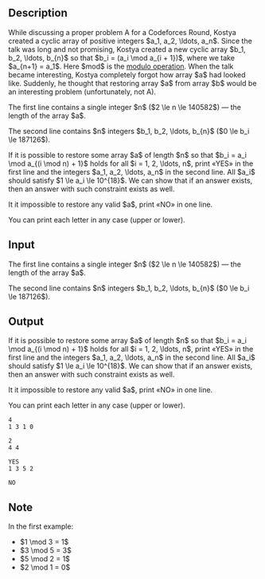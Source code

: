 ## Description

<div><p>While discussing a proper problem A for a Codeforces Round, Kostya created a cyclic array of positive integers $a_1, a_2, \ldots, a_n$. Since the talk was long and not promising, Kostya created a new cyclic array $b_1, b_2, \ldots, b_{n}$ so that $b_i = (a_i \mod a_{i + 1})$, where we take $a_{n+1} = a_1$. Here $mod$ is the <a href="https://en.wikipedia.org/wiki/Modulo_operation">modulo operation</a>. When the talk became interesting, Kostya completely forgot how array $a$ had looked like. Suddenly, he thought that restoring array $a$ from array $b$ would be an interesting problem (unfortunately, not A).</p></div><div class="input-specification"><p>The first line contains a single integer $n$ ($2 \le n \le 140582$) — the length of the array $a$.</p><p>The second line contains $n$ integers $b_1, b_2, \ldots, b_{n}$ ($0 \le b_i \le 187126$).</p></div><div class="output-specification"><p>If it is possible to restore some array $a$ of length $n$ so that $b_i = a_i \mod a_{(i \mod n) + 1}$ holds for all $i = 1, 2, \ldots, n$, print «<span class="tex-font-style-tt">YES</span>» in the first line and the integers $a_1, a_2, \ldots, a_n$ in the second line. All $a_i$ should satisfy $1 \le a_i \le 10^{18}$. We can show that if an answer exists, then an answer with such constraint exists as well.</p><p>It it impossible to restore any valid $a$, print «<span class="tex-font-style-tt">NO</span>» in one line.</p><p>You can print each letter in any case (upper or lower).</p></div>

## Input

<p>The first line contains a single integer $n$ ($2 \le n \le 140582$) — the length of the array $a$.</p><p>The second line contains $n$ integers $b_1, b_2, \ldots, b_{n}$ ($0 \le b_i \le 187126$).</p>

## Output

<p>If it is possible to restore some array $a$ of length $n$ so that $b_i = a_i \mod a_{(i \mod n) + 1}$ holds for all $i = 1, 2, \ldots, n$, print «<span class="tex-font-style-tt">YES</span>» in the first line and the integers $a_1, a_2, \ldots, a_n$ in the second line. All $a_i$ should satisfy $1 \le a_i \le 10^{18}$. We can show that if an answer exists, then an answer with such constraint exists as well.</p><p>It it impossible to restore any valid $a$, print «<span class="tex-font-style-tt">NO</span>» in one line.</p><p>You can print each letter in any case (upper or lower).</p>





```input1
4
1 3 1 0

```




```input2
2
4 4

```




```output1
YES
1 3 5 2

```




```output2
NO

```



## Note

<p>In the first example:</p><ul> <li> $1 \mod 3 = 1$ </li><li> $3 \mod 5 = 3$ </li><li> $5 \mod 2 = 1$ </li><li> $2 \mod 1 = 0$ </li></ul>
